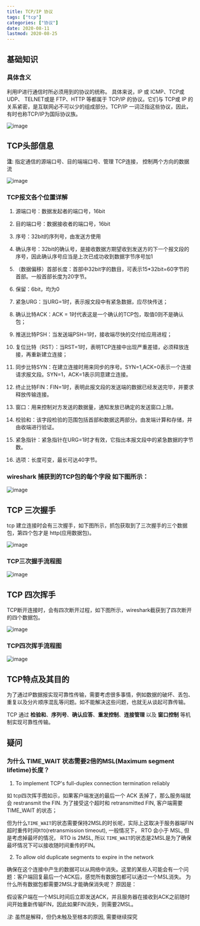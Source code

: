 ```yaml
---
title: TCP/IP 协议
tags: ["tcp"]
categories: ["协议"]
date: 2020-08-11
lastmod: 2020-08-25
---
```



## 基础知识

### 具体含义
利用IP进行通信时所必须用到的协议的统称。 具体来说，IP 或 ICMP、TCP或 UDP、 TELNET或是 FTP、HTTP 等都属于 TCP/IP 的协议。它们与 TCP或 IP 的关系紧密，是互联网必不可以少的组成部分。TCP/IP 一词泛指这些协议，因此，有时也称TCP/IP为国际协议族。


![image](https://user-images.githubusercontent.com/5203608/89868390-4d5aa000-dbe5-11ea-8596-2c25a6acf0bf.png)


## TCP头部信息
__注__: 指定通信的源端口号、目的端端口号、管理 TCP连接， 控制两个方向的数据流

![image](https://user-images.githubusercontent.com/5203608/89868541-8c88f100-dbe5-11ea-87df-01f5c0577201.png)


### TCP报文各个位置详解

1. 源端口号：数据发起者的端口号，16bit

2. 目的端口号：数据接收者的端口号，16bit

3. 序号：32bit的序列号，由发送方使用

4. 确认序号：32bit的确认号，是接收数据方期望收到发送方的下一个报文段的序号，因此确认序号应当是上次已成功收到数据字节序号加1

5. （数据偏移）首部长度：首部中32bit字的数目，可表示15*32bit=60字节的首部。一般首部长度为20字节。

6. 保留：6bit，均为0

7. 紧急URG：当URG=1时，表示报文段中有紧急数据，应尽快传送；

8. 确认比特ACK：ACK = 1时代表这是一个确认的TCP包，取值0则不是确认包；

9. 推送比特PSH：当发送端PSH=1时，接收端尽快的交付给应用进程；

10. 复位比特（RST）：当RST=1时，表明TCP连接中出现严重差错，必须释放连接，再重新建立连接；

11. 同步比特SYN：在建立连接时用来同步的序号。SYN=1,ACK=0表示一个连接请求报文段。SYN=1，ACK=1表示同意建立连接。

12. 终止比特FIN：FIN=1时，表明此报文段的发送端的数据已经发送完毕，并要求释放传输连接。

13. 窗口：用来控制对方发送的数据量，通知发放已确定的发送窗口上限。

14. 校验和：该字段检验的范围包括首部和数据这两部分。由发端计算和存储，并由收端进行验证。

15. 紧急指针：紧急指针在URG=1时才有效，它指出本报文段中的紧急数据的字节数。

16. 选项：长度可变，最长可达40字节。


### wireshark 捕获到的TCP包的每个字段 如下图所示：

![image](https://user-images.githubusercontent.com/5203608/89869523-0a013100-dbe7-11ea-9eaa-51ad595e22ed.png)

## TCP 三次握手

tcp 建立连接时会有三次握手，如下图所示，抓包获取到了三次握手的三个数据包，第四个包才是 http(应用数据包)。

![image](https://user-images.githubusercontent.com/5203608/89892956-164ab580-dc0a-11ea-86bf-696af982f95d.png)


### TCP三次握手流程图

![image](https://user-images.githubusercontent.com/5203608/89893858-b94fff00-dc0b-11ea-8bc8-cc35a784e56e.png)

## TCP 四次挥手

TCP断开连接时，会有四次断开过程，如下图所示，wireshark截获到了四次断开的四个数据包。

![image](https://user-images.githubusercontent.com/5203608/89894547-d5a06b80-dc0c-11ea-863d-e047070c540d.png)

### TCP四次挥手流程图
![image](https://user-images.githubusercontent.com/5203608/89894616-f4066700-dc0c-11ea-82b5-87c54d44afb5.png)


## TCP特点及其目的

为了通过IP数据报实现可靠性传输，需要考虑很多事情，例如数据的破坏、丢包、重复以及分片顺序混乱等问题。如不能解决这些问题，也就无从谈起可靠传输。

TCP 通过 __检验和__、__序列号__、__确认应答__、__重发控制__、__连接管理__ 以及 __窗口控制__ 等机制实现可靠性传输。


## 疑问

### 为什么 TIME_WAIT 状态需要2倍的MSL(Maximum segment lifetime)长度？

1. To implement TCP's full-duplex connection termination reliably

如 tcp四次挥手图如示，如果客户端发送的最后一个 ACK 丢掉了，那么服务端就会 restransmit the FIN. 为了接受这个超时和 retransmitted FIN, 客户端需要 TIME_WAIT 的状态；

但为什么`TIME_WAIT`的状态需要保持2MSL的时长呢，实际上这取决于服务器端FIN超时重传时间`RTO`(retransmission timeout), 一般情况下， RTO 会小于 MSL, 但是考虑掉最坏的情况，
RTO is 2MSL, 所以 `TIME_WAIT`的状态是2MSL是为了确保最坏情况下可以接收随时间重传的FIN。

2. To allow old duplicate segments to expire in the network

确保在这个连接中产生的数据可以从网络中消失。这里的某些人可能会有一个问题：客户端回复最后一个ACK后，感觉所有数据包都可以通过一个MSL消失。 为什么所有数据包都需要2MSL才能确保消失呢？ 原因是：

假设客户端在一个MSL时间后立即发送ACK，并且服务器在接收到ACK之前随时间开始重新传输FIN，因此如果FIN消失，则需要2MSL。

_注_: 虽然是解释，但仍未触及至根本的原因, 需要继续探究